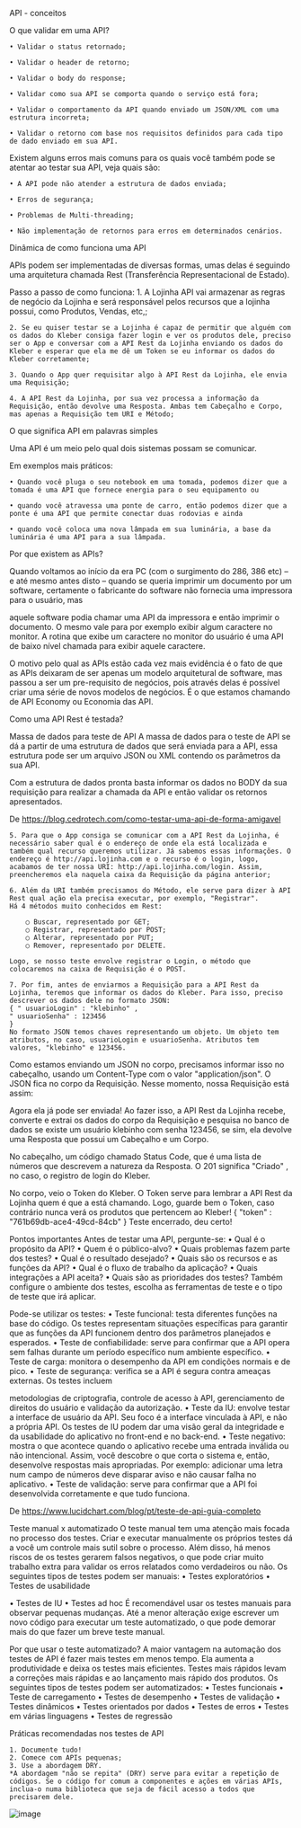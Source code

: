 

API - conceitos

O que validar em uma API?

	• Validar o status retornado;
	
	• Validar o header de retorno;
	
	• Validar o body do response;
	
	• Validar como sua API se comporta quando o serviço está fora;
	
	• Validar o comportamento da API quando enviado um JSON/XML com uma estrutura incorreta;
	
	• Validar o retorno com base nos requisitos definidos para cada tipo de dado enviado em sua API.


Existem alguns erros mais comuns para os quais você também pode se atentar ao testar sua API, veja quais são:

	• A API pode não atender a estrutura de dados enviada;
	
	• Erros de segurança;
	
	• Problemas de Multi-threading;
	
	• Não implementação de retornos para erros em determinados cenários.

Dinâmica de como funciona uma API

APIs podem ser implementadas de diversas formas, umas delas é seguindo uma arquitetura chamada Rest (Transferência Representacional de Estado).



Passo a passo de como funciona:
	1. A Lojinha API vai armazenar as regras de negócio da Lojinha e será responsável pelos recursos que a lojinha possui, como Produtos, Vendas, etc,;
	
	2. Se eu quiser testar se a Lojinha é capaz de permitir que alguém com os dados do Kleber consiga fazer login e ver os produtos dele, preciso ser o App e conversar com a API Rest da Lojinha enviando os dados do Kleber e esperar que ela me dê um Token se eu informar os dados do Kleber corretamente;
	
	3. Quando o App quer requisitar algo à API Rest da Lojinha, ele envia uma Requisição;
	
	4. A API Rest da Lojinha, por sua vez processa a informação da Requisição, então devolve uma Resposta. Ambas tem Cabeçalho e Corpo, mas apenas a Requisição tem URI e Método;

		
O que significa API em palavras simples
			
Uma API é um meio pelo qual dois sistemas possam se comunicar.
	
Em exemplos mais práticos:
			
	• Quando você pluga o seu notebook em uma tomada, podemos dizer que a tomada é uma API que fornece energia para o seu equipamento ou
	
	• quando você atravessa uma ponte de carro, então podemos dizer que a ponte é uma API que permite conectar duas rodovias e ainda
	
	• quando você coloca uma nova lâmpada em sua luminária, a base da luminária é uma API para a sua lâmpada.
		
Por que existem as APIs?
	
Quando voltamos ao início da era PC (com o surgimento do 286, 386 etc) – e até mesmo antes disto – quando se queria imprimir um documento por um software, certamente o fabricante do software não fornecia uma impressora para o usuário, mas 

aquele software podia chamar uma API da impressora e então imprimir o documento. O mesmo vale para por exemplo exibir algum caractere no monitor. A rotina que exibe um caractere no monitor do usuário é uma API de baixo nível chamada para exibir aquele caractere.

O motivo pelo qual as APIs estão cada vez mais evidência é o fato de que as APIs deixaram de ser apenas um modelo arquitetural de software, mas passou a ser um pre-requisito de negócios, pois através delas é possível criar uma série de novos modelos de negócios. É o que estamos chamando de API Economy ou Economia das API.


Como uma API Rest é testada?

Massa de dados para teste de API
A massa de dados para o teste de API se dá a partir de uma estrutura de dados que será enviada para a API, essa estrutura pode ser um arquivo JSON ou XML contendo os parâmetros da sua API.

Com a estrutura de dados pronta basta informar os dados no BODY da sua requisição para realizar a chamada da API e então validar os retornos apresentados.

De <https://blog.cedrotech.com/como-testar-uma-api-de-forma-amigavel> 

	5. Para que o App consiga se comunicar com a API Rest da Lojinha, é necessário saber qual é o endereço de onde ela está localizada e também qual recurso queremos utilizar. Já sabemos essas informações. O endereço é http://api.lojinha.com e o recurso é o login, logo, acabamos de ter nossa URI: http://api.lojinha.com/login. Assim, preencheremos ela naquela caixa da Requisição da página anterior;
	
	6. Além da URI também precisamos do Método, ele serve para dizer à API Rest qual ação ela precisa executar, por exemplo, "Registrar". 
	Há 4 métodos muito conhecidos em Rest:  
	
		○ Buscar, representado por GET; 
		○ Registrar, representado por POST; 
		○ Alterar, representado por PUT; 
		○ Remover, representado por DELETE. 
	
	Logo, se nosso teste envolve registrar o Login, o método que colocaremos na caixa de Requisição é o POST.
	
	7. Por fim, antes de enviarmos a Requisição para a API Rest da Lojinha, teremos que informar os dados do Kleber. Para isso, preciso descrever os dados dele no formato JSON: 
	{ " usuarioLogin" : "klebinho" , 
	" usuarioSenha" : 123456 
	} 
	No formato JSON temos chaves representando um objeto. Um objeto tem atributos, no caso, usuarioLogin e usuarioSenha. Atributos tem valores, "klebinho" e 123456.

Como estamos enviando um JSON no corpo, precisamos informar isso no cabeçalho, usando um Content-Type com o valor "application/json". O JSON fica no corpo da Requisição. Nesse momento, nossa Requisição está assim:

Agora ela já pode ser enviada! Ao fazer isso, a API Rest da Lojinha recebe, converte e extrai os dados do corpo da Requisição e pesquisa no banco de dados se existe um usuário klebinho com senha 123456, se sim, ela devolve uma Resposta que possui um Cabeçalho e um Corpo. 

No cabeçalho, um código chamado Status Code, que é uma lista de números que descrevem a natureza da Resposta. O 201 significa "Criado" , no caso, o registro de login do Kleber. 

No corpo, veio o Token do Kleber. O Token serve para lembrar a API Rest da Lojinha quem é que a está chamando. Logo, guarde bem o Token, caso contrário nunca verá os produtos que pertencem ao Kleber!
{ 
"token" : "761b69db-ace4-49cd-84cb"
 }
Teste encerrado, deu certo!

Pontos importantes
Antes de testar uma API, pergunte-se:
• Qual é o propósito da API?
• Quem é o público-alvo?
• Quais problemas fazem parte dos testes?
• Qual é o resultado desejado?
• Quais são os recursos e as funções da API?
• Qual é o fluxo de trabalho da aplicação?
• Quais integrações a API aceita?
• Quais são as prioridades dos testes?
Também configure o ambiente dos testes, escolha as ferramentas de teste e o tipo de teste que irá aplicar.

Pode-se utilizar os testes:
• Teste funcional: testa diferentes funções na base do código. Os testes representam situações específicas para garantir que as funções da API funcionem dentro dos parâmetros planejados e esperados.
• Teste de confiabilidade: serve para confirmar que a API opera sem falhas durante um período específico num ambiente específico.
• Teste de carga: monitora o desempenho da API em condições normais e de pico.
• Teste de segurança: verifica se a API é segura contra ameaças externas. Os testes incluem 

metodologias de criptografia, controle de acesso à API, gerenciamento de direitos do usuário e validação da autorização.
• Teste da IU: envolve testar a interface de usuário da API. Seu foco é a interface vinculada à API, e não a própria API. Os testes de IU podem dar uma visão geral da integridade e da usabilidade do aplicativo no front-end e no back-end.
• Teste negativo: mostra o que acontece quando o aplicativo recebe uma entrada inválida ou não intencional. Assim, você descobre o que corta o sistema e, então, desenvolve respostas mais apropriadas. Por exemplo: adicionar uma letra num campo de números deve disparar aviso e não causar falha no aplicativo. 
• Teste de validação: serve para confirmar que a API foi desenvolvida corretamente e que tudo funciona.

De <https://www.lucidchart.com/blog/pt/teste-de-api-guia-completo> 

Teste manual x automatizado
O teste manual tem uma atenção mais focada no processo dos testes. Criar e executar manualmente os próprios testes dá a você um controle mais sutil sobre o processo. Além disso, há menos riscos de os testes gerarem falsos negativos, o que pode criar muito trabalho extra para validar os erros relatados como verdadeiros ou não.
Os seguintes tipos de testes podem ser manuais:
	• Testes exploratórios
	• Testes de usabilidade



• Testes de IU
• Testes ad hoc
É recomendável usar os testes manuais para observar pequenas mudanças. Até a menor alteração exige escrever um novo código para executar um teste automatizado, o que pode demorar mais do que fazer um breve teste manual. 


Por que usar o teste automatizado?
A maior vantagem na automação dos testes de API é fazer mais testes em menos tempo. Ela aumenta a produtividade e deixa os testes mais eficientes. Testes mais rápidos levam a correções mais rápidas e ao lançamento mais rápido dos produtos.
Os seguintes tipos de testes podem ser automatizados:
	• Testes funcionais
	• Teste de carregamento
	• Testes de desempenho
	• Testes de validação
	• Testes dinâmicos
	• Testes orientados por dados
	• Testes de erros
	• Testes em várias linguagens
	• Testes de regressão

Práticas recomendadas nos testes de API

	1. Documente tudo!
	2. Comece com APIs pequenas;
	3. Use a abordagem DRY.
	*A abordagem "não se repita" (DRY) serve para evitar a repetição de códigos. Se o código for comum a componentes e ações em várias APIs, inclua-o numa biblioteca que seja de fácil acesso a todos que precisarem dele.
![image](https://user-images.githubusercontent.com/107884724/223537626-47c6a536-81ac-4c0a-a5fc-1d604cd5790d.png)
